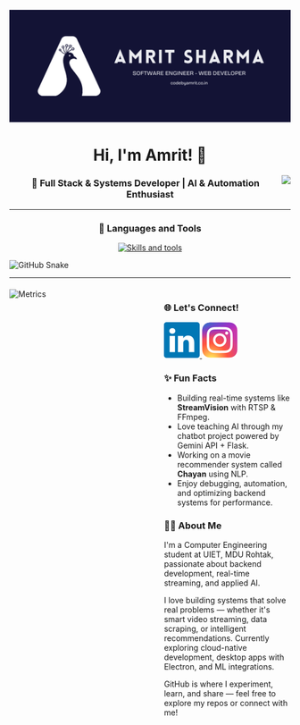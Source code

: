 [![Alt text](./images/banner.png)](https://github.com/codebyamrit)

<h1 align="center">Hi, I'm Amrit! 👋</h1>
<img align="right" src="https://visitor-badge.laobi.icu/badge?page_id=codebyamrit.visitor" />

<h3 align="center">🚀 Full Stack & Systems Developer | AI & Automation Enthusiast</h3>

---

<h3 align="center">🧰 Languages and Tools</h3>

<p align="center">
  <a href="https://codebyamrit.co.in">
    <img src="https://skillicons.dev/icons?i=py,nodejs,express,html,tailwind,js,mysql,mongodb,flask,git,github,linux,docker,ffmpeg" alt="Skills and tools"/>
  </a>
</p>

![GitHub Snake](./images/github-snake-dark.**svg**)

---

<div style="display: flex; justify-content: space-between; align-items: flex-start; margin-top: 20px;">
    <div style="flex: 1; max-width: 45%;">
        <img align="left" width="100%" alt="Metrics" src="./images/background.gif">
    </div>

  <div style="flex: 1; max-width: 45%; text-align: left; margin-left: 20px;">
        <h3>🌐 Let's Connect!</h3>
        <p>
            <a href="https://www.linkedin.com/in/amrit-mduniversity/" target="_blank">
                <img src="https://raw.githubusercontent.com/CLorant/readme-social-icons/main/large/filled/linkedin.svg" alt="LinkedIn">
            </a>
            <a href="https://www.instagram.com/codebyamrit" target="_blank">
                <img src="https://raw.githubusercontent.com/CLorant/readme-social-icons/main/large/filled/instagram.svg" alt="Instagram">
            </a>
        </p>

  <h3>✨ Fun Facts</h3>
        <ul>
            <li>Building real-time systems like <strong>StreamVision</strong> with RTSP & FFmpeg.</li>
            <li>Love teaching AI through my chatbot project powered by Gemini API + Flask.</li>
            <li>Working on a movie recommender system called <strong>Chayan</strong> using NLP.</li>
            <li>Enjoy debugging, automation, and optimizing backend systems for performance.</li>
        </ul>

  <h3>🧑‍💻 About Me</h3>
        <p>
            I'm a Computer Engineering student at UIET, MDU Rohtak, passionate about backend development, real-time streaming, and applied AI. 
        </p>
        <p>
            I love building systems that solve real problems — whether it's smart video streaming, data scraping, or intelligent recommendations. 
            Currently exploring cloud-native development, desktop apps with Electron, and ML integrations.
        </p>
        <p>
            GitHub is where I experiment, learn, and share — feel free to explore my repos or connect with me!
        </p>
    </div>
</div>
